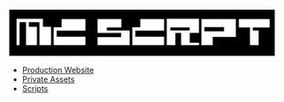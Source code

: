 ![](static/images/logo-static.jpg)

- [Production Website](https://mc.scrpt.live)
- [Private Assets](/private)
- [Scripts](/scripts)
